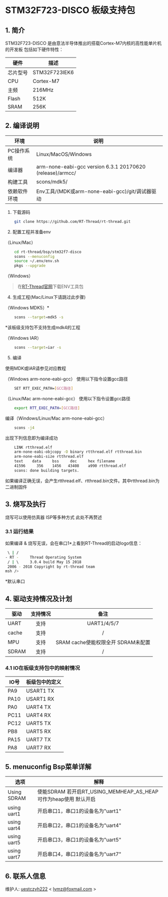 # STM32F723-DISCO 板级支持包

## 1. 简介

STM32F723-DISCO 是由意法半导体推出的搭载Cortex-M7内核的高性能单片机的开发板
包括如下硬件特性：

| 硬件 | 描述 |
| -- | -- |
|芯片型号| STM32F723IEK6 |
|CPU| Cortex-M7 |
|主频| 216MHz |
|Flash|512K|
|SRAM|256K|

## 2. 编译说明


| 环境         | 说明                                                         |
| ------------ | ------------------------------------------------------------ |
| PC操作系统   | Linux/MacOS/Windows                                          |
| 编译器       | arm-none-eabi-gcc version 6.3.1 20170620 (release)/armcc/    |
| 构建工具     | scons/mdk5/                                                  |
| 依赖软件环境 | Env工具/(MDK或arm-none-eabi-gcc)/git/调试器驱动              |

1) 下载源码

```bash
    git clone https://github.com/RT-Thread/rt-thread.git
```

2) 配置工程并准备env

（Linux/Mac）

```bash
    cd rt-thread/bsp/stm32f7-disco
    scons --menuconfig
    source ~/.env/env.sh
    pkgs --upgrade
```

（Windows）

>在[RT-Thread官网][1]下载ENV工具包

4) 生成工程(Mac/Linux下请跳过此步骤)

（Windows MDK5）*

```bash
    scons --target=mdk5 -s
```

*该板级支持包不支持生成mdk4的工程

（Windows IAR）

```bash
    scons --target=iar -s
```

5) 编译

使用MDK或IAR请参见对应教程

（Windows arm-none-eabi-gcc）
使用以下指令设置gcc路径

```bash
    SET RTT_EXEC_PATH=[GCC路径]
```

（Linux/Mac arm-none-eabi-gcc）
使用以下指令设置gcc路径

```bash
    export RTT_EXEC_PATH=[GCC路径]
```

编译（Windows/Linux/Mac arm-none-eabi-gcc）

```bash
    scons -j4
```

出现下列信息即为编译成功

```bash
    LINK rtthread.elf
    arm-none-eabi-objcopy -O binary rtthread.elf rtthread.bin
    arm-none-eabi-size rtthread.elf
    text    data     bss     dec     hex filename
    41596     356    1456   43408    a990 rtthread.elf
    scons: done building targets.
```


如果编译正确无误，会产生rtthread.elf、rtthread.bin文件。其中rtthread.bin为二进制固件

## 3. 烧写及执行

烧写可以使用仿真器 ISP等多种方式 此处不再赘述

### 3.1 运行结果

如果编译 & 烧写无误，会在串口1*上看到RT-Thread的启动logo信息：

```bash
 \ | /
- RT -     Thread Operating System
 / | \     3.0.4 build May 15 2018
 2006 - 2018 Copyright by rt-thread team
msh />
```

*默认串口


## 4. 驱动支持情况及计划

| 驱动       | 支持情况 | 备注                               |
| ---------- | :------: | :--------------------------------: |
| UART       | 支持     | UART1/4/5/7                        |
| cache      | 支持     | /                                  |
| MPU        | 支持     | SRAM cache使能权限全开 SDRAM未配置 |
| SDRAM      | 支持     | /                                  |


### 4.1 IO在板级支持包中的映射情况

| IO号 | 板级包中的定义 |
| -- | -- |
| PA9 | USART1 TX |
| PA10 | USART1 RX |
| PA0 | UART4 TX |
| PC11 | UART4 RX |
| PC12 | UART5 TX |
| PB8 | UART5 RX |
| PA15 | UART7 TX |
| PA8  | UART7 RX |

## 5. menuconfig Bsp菜单详解

| 选项 | 解释 |
| -- | -- |
| Using SDRAM | 使能SDRAM 若开启RT_USING_MEMHEAP_AS_HEAP 可作为heap使用 默认开启 |
| using uart1 | 开启串口1，串口1的设备名为"uart1" |
| using uart4 | 开启串口2，串口1的设备名为"uart4" |
| using uart5 | 开启串口3，串口1的设备名为"uart5" |
| using uart7 | 开启串口4，串口1的设备名为"uart7" |

## 6. 联系人信息

维护人:
[uestczyh222][4] < [lymz@foxmail.com][5] >

  [1]: https://www.rt-thread.org/page/download.html
  [4]: https://github.com/uestczyh222
  [5]: mailto:lymz@foxmail.com

